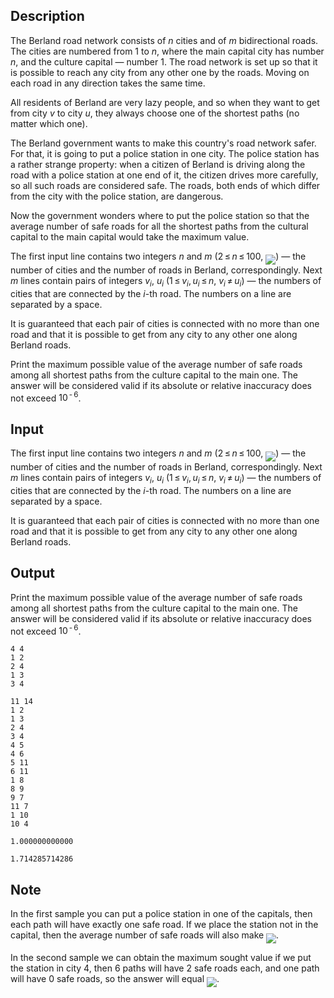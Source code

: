 ## Description

<div><p>The Berland road network consists of <span class="tex-span"><i>n</i></span> cities and of <span class="tex-span"><i>m</i></span> bidirectional roads. The cities are numbered from 1 to <span class="tex-span"><i>n</i></span>, where the main capital city has number <span class="tex-span"><i>n</i></span>, and the culture capital — number <span class="tex-span">1</span>. The road network is set up so that it is possible to reach any city from any other one by the roads. Moving on each road in any direction takes the same time.</p><p>All residents of Berland are very lazy people, and so when they want to get from city <span class="tex-span"><i>v</i></span> to city <span class="tex-span"><i>u</i></span>, they always choose one of the shortest paths (no matter which one).</p><p>The Berland government wants to make this country's road network safer. For that, it is going to put a police station in one city. The police station has a rather strange property: when a citizen of Berland is driving along the road with a police station at one end of it, the citizen drives more carefully, so all such roads are considered safe. The roads, both ends of which differ from the city with the police station, are dangerous.</p><p>Now the government wonders where to put the police station so that the average number of safe roads for <span class="tex-font-style-bf">all</span> the shortest paths from the cultural capital to the main capital would take the maximum value.</p></div><div class="input-specification"><p>The first input line contains two integers <span class="tex-span"><i>n</i></span> and <span class="tex-span"><i>m</i></span> (<span class="tex-span">2 ≤ <i>n</i> ≤ 100</span>, <img align="middle" class="tex-formula" src="file://UzkNJIxD.png" style="max-width: 100.0%;max-height: 100.0%;">) — the number of cities and the number of roads in Berland, correspondingly. Next <span class="tex-span"><i>m</i></span> lines contain pairs of integers <span class="tex-span"><i>v</i><sub class="lower-index"><i>i</i></sub></span>, <span class="tex-span"><i>u</i><sub class="lower-index"><i>i</i></sub></span> (<span class="tex-span">1 ≤ <i>v</i><sub class="lower-index"><i>i</i></sub>, <i>u</i><sub class="lower-index"><i>i</i></sub> ≤ <i>n</i></span>, <span class="tex-span"><i>v</i><sub class="lower-index"><i>i</i></sub> ≠ <i>u</i><sub class="lower-index"><i>i</i></sub></span>) — the numbers of cities that are connected by the <span class="tex-span"><i>i</i></span>-th road. The numbers on a line are separated by a space. </p><p>It is guaranteed that each pair of cities is connected with no more than one road and that it is possible to get from any city to any other one along Berland roads.</p></div><div class="output-specification"><p>Print the maximum possible value of the average number of safe roads among all shortest paths from the culture capital to the main one. The answer will be considered valid if its absolute or relative inaccuracy does not exceed <span class="tex-span">10<sup class="upper-index"> - 6</sup></span>.</p></div>

## Input

<p>The first input line contains two integers <span class="tex-span"><i>n</i></span> and <span class="tex-span"><i>m</i></span> (<span class="tex-span">2 ≤ <i>n</i> ≤ 100</span>, <img align="middle" class="tex-formula" src="file://UzkNJIxD.png" style="max-width: 100.0%;max-height: 100.0%;">) — the number of cities and the number of roads in Berland, correspondingly. Next <span class="tex-span"><i>m</i></span> lines contain pairs of integers <span class="tex-span"><i>v</i><sub class="lower-index"><i>i</i></sub></span>, <span class="tex-span"><i>u</i><sub class="lower-index"><i>i</i></sub></span> (<span class="tex-span">1 ≤ <i>v</i><sub class="lower-index"><i>i</i></sub>, <i>u</i><sub class="lower-index"><i>i</i></sub> ≤ <i>n</i></span>, <span class="tex-span"><i>v</i><sub class="lower-index"><i>i</i></sub> ≠ <i>u</i><sub class="lower-index"><i>i</i></sub></span>) — the numbers of cities that are connected by the <span class="tex-span"><i>i</i></span>-th road. The numbers on a line are separated by a space. </p><p>It is guaranteed that each pair of cities is connected with no more than one road and that it is possible to get from any city to any other one along Berland roads.</p>

## Output

<p>Print the maximum possible value of the average number of safe roads among all shortest paths from the culture capital to the main one. The answer will be considered valid if its absolute or relative inaccuracy does not exceed <span class="tex-span">10<sup class="upper-index"> - 6</sup></span>.</p>





```input1
4 4
1 2
2 4
1 3
3 4

```




```input2
11 14
1 2
1 3
2 4
3 4
4 5
4 6
5 11
6 11
1 8
8 9
9 7
11 7
1 10
10 4

```




```output1
1.000000000000

```




```output2
1.714285714286

```



## Note

<p>In the first sample you can put a police station in one of the capitals, then each path will have exactly one safe road. If we place the station not in the capital, then the average number of safe roads will also make <img align="middle" class="tex-formula" src="file://cpHU4KUC.png" style="max-width: 100.0%;max-height: 100.0%;">.</p><p>In the second sample we can obtain the maximum sought value if we put the station in city <span class="tex-span">4</span>, then <span class="tex-span">6</span> paths will have <span class="tex-span">2</span> safe roads each, and one path will have <span class="tex-span">0</span> safe roads, so the answer will equal <img align="middle" class="tex-formula" src="file://6zjlX6Z5.png" style="max-width: 100.0%;max-height: 100.0%;">.</p>
